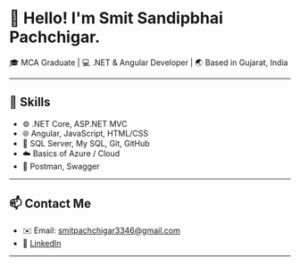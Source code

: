 # 👋 Hello! I'm Smit Sandipbhai Pachchigar.

🎓 MCA Graduate | 💻 .NET & Angular Developer | 🌏 Based in Gujarat, India

---

## 🚀 Skills
- ⚙️ .NET Core, ASP.NET MVC
- 🌐 Angular, JavaScript, HTML/CSS
- 🧰 SQL Server, My SQL, Git, GitHub
- ☁️ Basics of Azure / Cloud
- 🧪 Postman, Swagger

---

## 📫 Contact Me
- ✉️ Email: smitpachchigar3346@gmail.com
- 🔗 [LinkedIn](https://www.linkedin.com/in/smit-pachchigar-56b9661b3)

---
